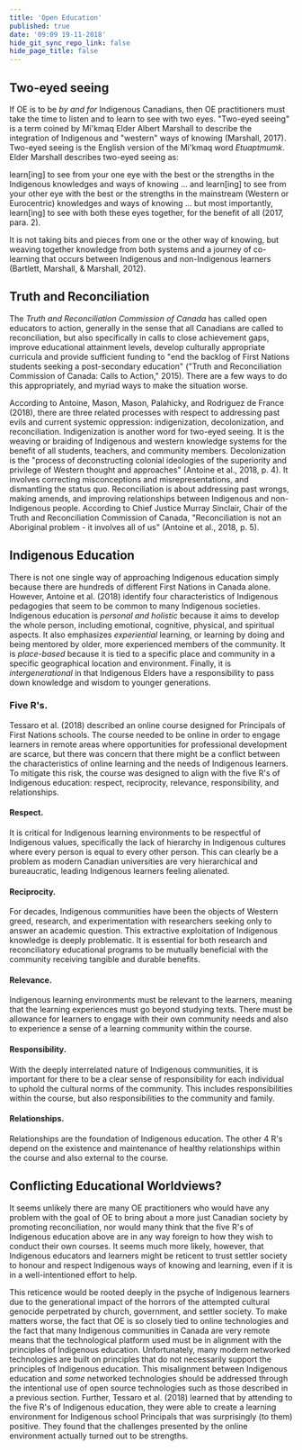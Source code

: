 ```yaml
---
title: 'Open Education'
published: true
date: '09:09 19-11-2018'
hide_git_sync_repo_link: false
hide_page_title: false
---
```


## Two-eyed seeing

If OE is to be _by and for_ Indigenous Canadians, then OE practitioners must take the time to listen and to learn to see with two eyes. "Two-eyed seeing" is a term coined by Mi'kmaq Elder Albert Marshall to describe the integration of Indigenous and "western" ways of knowing (Marshall, 2017). Two-eyed seeing is the English version of the Mi'kmaq word _Etuaptmumk_. Elder Marshall describes two-eyed seeing as:

learn[ing] to see from your one eye with the best or the strengths in the Indigenous knowledges and ways of knowing … and learn[ing] to see from your other eye with the best or the strengths in the mainstream (Western or Eurocentric) knowledges and ways of knowing … but most importantly, learn[ing] to see with both these eyes together, for the benefit of all (2017, para. 2).

It is not taking bits and pieces from one or the other way of knowing, but weaving together knowledge from both systems and a journey of co-learning that occurs between Indigenous and non-Indigenous learners (Bartlett, Marshall, & Marshall, 2012).

## Truth and Reconciliation

The _Truth and Reconciliation Commission of Canada_ has called open educators to action, generally in the sense that all Canadians are called to reconciliation, but also specifically in calls to close achievement gaps, improve educational attainment levels, develop culturally appropriate curricula and provide sufficient funding to "end the backlog of First Nations students seeking a post-secondary education" ("Truth and Reconciliation Commission of Canada: Calls to Action," 2015). There are a few ways to do this appropriately, and myriad ways to make the situation worse.

According to Antoine, Mason, Mason, Palahicky, and Rodriguez de France (2018), there are three related processes with respect to addressing past evils and current systemic oppression: indigenization, decolonization, and reconciliation. Indigenization is another word for two-eyed seeing. It is the weaving or braiding of Indigenous and western knowledge systems for the benefit of all students, teachers, and community members. Decolonization is the "process of deconstructing colonial ideologies of the superiority and privilege of Western thought and approaches" (Antoine et al., 2018, p. 4). It involves correcting misconceptions and misrepresentations, and dismantling the status quo. Reconciliation is about addressing past wrongs, making amends, and improving relationships between Indigenous and non-Indigenous people. According to Chief Justice Murray Sinclair, Chair of the Truth and Reconciliation Commission of Canada, "Reconciliation is not an Aboriginal problem - it involves all of us" (Antoine et al., 2018, p. 5).

## Indigenous Education

There is not one single way of approaching Indigenous education simply because there are hundreds of different First Nations in Canada alone. However, Antoine et al. (2018) identify four characteristics of Indigenous pedagogies that seem to be common to many Indigenous societies. Indigenous education is _personal and holistic_ because it aims to develop the whole person, including emotional, cognitive, physical, and spiritual aspects. It also emphasizes _experiential_ learning, or learning by doing and being mentored by older, more experienced members of the community. It is _place-based_ because it is tied to a specific place and community in a specific geographical location and environment. Finally, it is _intergenerational_ in that Indigenous Elders have a responsibility to pass down knowledge and wisdom to younger generations.

### Five R's.

Tessaro et al. (2018) described an online course designed for Principals of First Nations schools. The course needed to be online in order to engage learners in remote areas where opportunities for professional development are scarce, but there was concern that there might be a conflict between the characteristics of online learning and the needs of Indigenous learners. To mitigate this risk, the course was designed to align with the five R's of Indigenous education: respect, reciprocity, relevance, responsibility, and relationships.

#### Respect.

It is critical for Indigenous learning environments to be respectful of Indigenous values, specifically the lack of hierarchy in Indigenous cultures where every person is equal to every other person. This can clearly be a problem as modern Canadian universities are very hierarchical and bureaucratic, leading Indigenous learners feeling alienated.

#### Reciprocity.

For decades, Indigenous communities have been the objects of Western greed, research, and experimentation with researchers seeking only to answer an academic question. This extractive exploitation of Indigenous knowledge is deeply problematic. It is essential for both research and reconciliatory educational programs to be mutually beneficial with the community receiving tangible and durable benefits.

#### Relevance.

Indigenous learning environments must be relevant to the learners, meaning that the learning experiences must go beyond studying texts. There must be allowance for learners to engage with their own community needs and also to experience a sense of a learning community within the course.

#### Responsibility.

With the deeply interrelated nature of Indigenous communities, it is important for there to be a clear sense of responsibility for each individual to uphold the cultural norms of the community. This includes responsibilities within the course, but also responsibilities to the community and family.

#### Relationships.

Relationships are the foundation of Indigenous education. The other 4 R's depend on the existence and maintenance of healthy relationships within the course and also external to the course.

## Conflicting Educational Worldviews?

It seems unlikely there are many OE practitioners who would have any problem with the goal of OE to bring about a more just Canadian society by promoting reconciliation, nor would many think that the five R's of Indigenous education above are in any way foreign to how they wish to conduct their own courses. It seems much more likely, however, that Indigenous educators and learners might be reticent to trust settler society to honour and respect Indigenous ways of knowing and learning, even if it is in a well-intentioned effort to help.

This reticence would be rooted deeply in the psyche of Indigenous learners due to the generational impact of the horrors of the attempted cultural genocide perpetrated by church, government, and settler society. To make matters worse, the fact that OE is so closely tied to online technologies and the fact that many Indigenous communities in Canada are very remote means that the technological platform used must be in alignment with the principles of Indigenous education. Unfortunately, many modern networked technologies are built on principles that do not necessarily support the principles of Indigenous education. This misalignment between Indigenous education and _some_ networked technologies should be addressed through the intentional use of open source technologies such as those described in a previous section. Further, Tessaro et al. (2018) learned that by attending to the five R's of Indigenous education, they were able to create a learning environment for Indigenous school Principals that was surprisingly (to them) positive. They found that the challenges presented by the online environment actually turned out to be strengths.
